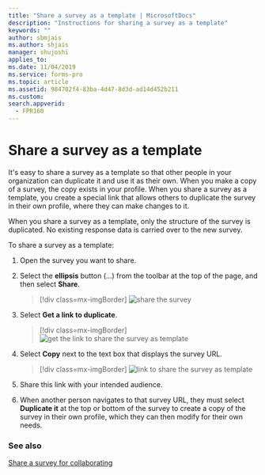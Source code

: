 ```yaml
---
title: "Share a survey as a template | MicrosoftDocs"
description: "Instructions for sharing a survey as a template"
keywords: ""
author: sbmjais
ms.author: shjais
manager: shujoshi
applies_to: 
ms.date: 11/04/2019
ms.service: forms-pro
ms.topic: article
ms.assetid: 984702f4-83ba-4d47-8d3d-ad14d452b211
ms.custom: 
search.appverid:
  - FPR160
---
```


# Share a survey as a template

It's easy to share a survey as a template so that other people in your organization can duplicate it and use it as their own. When you make a copy of a survey, the copy exists in your profile. When you share a survey as a template, you create a special link that allows others to duplicate the survey in their own profile, where they can make changes to it.

When you share a survey as a template, only the structure of the survey is duplicated. No existing response data is carried over to the new survey.

To share a survey as a template:

1.  Open the survey you want to share.

2. Select the **ellipsis** button (…) from the toolbar at the top of the page, and then select **Share**.

    > [!div class=mx-imgBorder]
    > ![share the survey](media/share-survey.png "Share the survey")

3.  Select **Get a link to duplicate**.

    > [!div class=mx-imgBorder]
    > ![get the link to share the survey as template](media/get-survey-duplicate-link.png "Get the link to share the survey as a template")  

4.  Select **Copy** next to the text box that displays the survey URL.

    > [!div class=mx-imgBorder]
    > ![link to share the survey as template](media/survey-duplicate-link.png "Link to share the survey as a template")  

5.  Share this link with your intended audience.

6.  When another person navigates to that survey URL, they must select **Duplicate it** at the top or bottom of the survey to create a copy of the survey in their own profile, which they can then modify for their own needs.

### See also

[Share a survey for collaborating](share-survey-collaborate.md)
